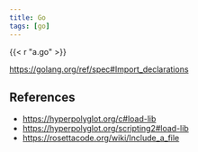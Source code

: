 ```yaml
---
title: Go
tags: [go]
---
```


{{< r "a.go" >}}

<https://golang.org/ref/spec#Import_declarations>

## References

- <https://hyperpolyglot.org/c#load-lib>
- <https://hyperpolyglot.org/scripting2#load-lib>
- <https://rosettacode.org/wiki/Include_a_file>
